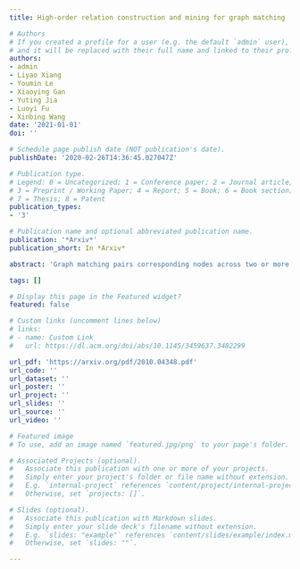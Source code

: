 ```yaml
---
title: High-order relation construction and mining for graph matching

# Authors
# If you created a profile for a user (e.g. the default `admin` user), write the username (folder name) here 
# and it will be replaced with their full name and linked to their profile.
authors:
- admin
- Liyao Xiang
- Youmin Le
- Xiaoying Gan
- Yuting Jia
- Luoyi Fu
- Xinbing Wang
date: '2021-01-01'
doi: ''

# Schedule page publish date (NOT publication's date).
publishDate: '2020-02-26T14:36:45.027047Z'

# Publication type.
# Legend: 0 = Uncategorized; 1 = Conference paper; 2 = Journal article;
# 3 = Preprint / Working Paper; 4 = Report; 5 = Book; 6 = Book section;
# 7 = Thesis; 8 = Patent
publication_types:
- '3'

# Publication name and optional abbreviated publication name.
publication: '*Arxiv*'
publication_short: In *Arxiv*

abstract: 'Graph matching pairs corresponding nodes across two or more graphs. The problem is difficult as it is hard to capture the structural similarity across graphs, especially on large graphs. We propose to incorporate high-order information for matching large-scale graphs. Iterated line graphs are introduced for the first time to describe such high-order information, based on which we present a new graph matching method, called High-order Graph Matching Network (HGMN), to learn not only the local structural correspondence, but also the hyperedge relations across graphs. We theoretically prove that iterated line graphs are more expressive than graph convolution networks in terms of aligning nodes. By imposing practical constraints, HGMN is made scalable to large-scale graphs. Experimental results on a variety of settings have shown that, HGMN acquires more accurate matching results than the state-of-the-art, verifying our method effectively captures the structural similarity across different graphs.'

tags: []

# Display this page in the Featured widget?
featured: false

# Custom links (uncomment lines below)
# links:
# - name: Custom Link
#   url: https://dl.acm.org/doi/abs/10.1145/3459637.3482299

url_pdf: 'https://arxiv.org/pdf/2010.04348.pdf'
url_code: ''
url_dataset: ''
url_poster: ''
url_project: ''
url_slides: ''
url_source: ''
url_video: ''

# Featured image
# To use, add an image named `featured.jpg/png` to your page's folder. 

# Associated Projects (optional).
#   Associate this publication with one or more of your projects.
#   Simply enter your project's folder or file name without extension.
#   E.g. `internal-project` references `content/project/internal-project/index.md`.
#   Otherwise, set `projects: []`.

# Slides (optional).
#   Associate this publication with Markdown slides.
#   Simply enter your slide deck's filename without extension.
#   E.g. `slides: "example"` references `content/slides/example/index.md`.
#   Otherwise, set `slides: ""`.

---
```

